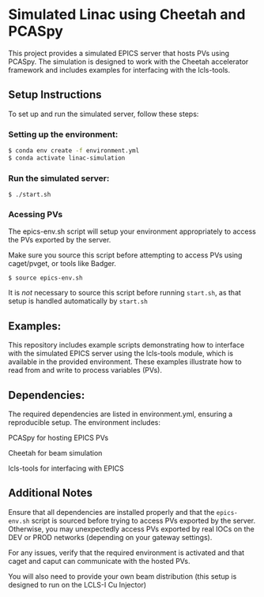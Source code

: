 # Simulated Linac using Cheetah and PCASpy

This project provides a simulated EPICS server that hosts PVs using PCASpy. The simulation is designed to work with the Cheetah accelerator framework and includes examples for interfacing with the lcls-tools.

## Setup Instructions

To set up and run the simulated server, follow these steps:

### Setting up the environment:

```sh 
$ conda env create -f environment.yml
$ conda activate linac-simulation
```

### Run the simulated server:

```
$ ./start.sh
```

### Acessing PVs

The epics-env.sh script will setup your environment appropriately to access the PVs exported by the server.

Make sure you source this script before attempting to access PVs using caget/pvget, or tools like Badger.

```
$ source epics-env.sh
```

It is _not_ necessary to source this script before running `start.sh`, as that setup is handled automatically by `start.sh`


## Examples:

This repository includes example scripts demonstrating how to interface with the simulated EPICS server using the lcls-tools module, which is available in the provided environment. These examples illustrate how to read from and write to process variables (PVs).

## Dependencies:

The required dependencies are listed in environment.yml, ensuring a reproducible setup. The environment includes:

PCASpy for hosting EPICS PVs

Cheetah for beam simulation

lcls-tools for interfacing with EPICS

## Additional Notes

Ensure that all dependencies are installed properly and that the `epics-env.sh` script is sourced before trying to access PVs exported by the server. Otherwise, you may unexpectedly
access PVs exported by real IOCs on the DEV or PROD networks (depending on your gateway settings).

For any issues, verify that the required environment is activated and that caget and caput can communicate with the hosted PVs.

You will also need to provide your own beam distribution (this setup is designed to run on the LCLS-I Cu Injector)

